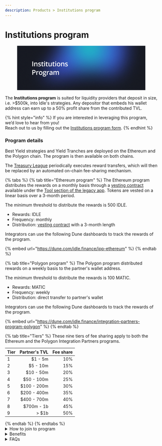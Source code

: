 ```yaml
---
description: Products > Institutions program
---
```


# Institutions program

<figure><img src="../../.gitbook/assets/Institutional.png" alt=""><figcaption></figcaption></figure>

The **Institutions program** is suited for liquidity providers that deposit in size, i.e. >$500k, into Idle's strategies. Any depositor that embeds his wallet address can earn up to a 50% profit share from the contributed TVL.

{% hint style="info" %}
If you are interested in leveraging this program, we’d love to hear from you! \
Reach out to us by filling out the [Institutions program form](https://idlefinance.typeform.com/to/Bumd4UjV).
{% endhint %}

### Program details

Best Yield strategies and Yield Tranches are deployed on the Ethereum and the Polygon chain. The program is then available on both chains.&#x20;

The [Treasury League](../../governance/idle-dao/idle-leagues/treasury-league.md) periodically executes reward transfers, which will then be replaced by an automated on-chain fee-sharing mechanism.

{% tabs %}
{% tab title="Ethereum program" %}
The Ethereum program distributes the rewards on a monthly basis through a [vesting contract](https://legacy.idle.finance/#/tools/b2b-vesting-contract) available under the [Tool section of the legacy app](https://legacy.idle.finance/#/tools/b2b-vesting-contract). Tokens are vested on a linear basis over a 3-month period.&#x20;

The minimum threshold to distribute the rewards is 500 IDLE.

* Rewards: IDLE
* Frequency: monthly
* Distribution: [vesting contract](https://legacy.idle.finance/#/tools/b2b-vesting-contract) with a 3-month length

Integrators can use the following Dune dashboards to track the rewards of the program.

{% embed url="https://dune.com/idle.finance/ipp-ethereum" %}
{% endtab %}

{% tab title="Polygon program" %}
The Polygon program distributed rewards on a weekly basis to the partner's wallet address.

The minimum threshold to distribute the rewards is 100 MATIC.

* Rewards: MATIC
* Frequency: weekly
* Distribution: direct transfer to partner's wallet

Integrators can use the following Dune dashboards to track the rewards of the program.

{% embed url="https://dune.com/idle.finance/integration-partners-program-polygon" %}
{% endtab %}

{% tab title="Tiers" %}
These nine tiers of fee sharing apply to both the Ethereum and the Polygon Integration Partners programs.

<table><thead><tr><th data-type="number">Tier</th><th align="right">Partner's TVL</th><th align="right">Fee share</th></tr></thead><tbody><tr><td>1</td><td align="right">$1 - 5m</td><td align="right">10%</td></tr><tr><td>2</td><td align="right">$5 - 10m</td><td align="right">15%</td></tr><tr><td>3</td><td align="right">$10 - 50m</td><td align="right">20%</td></tr><tr><td>4</td><td align="right">$50 - 100m</td><td align="right">25%</td></tr><tr><td>5</td><td align="right">$100 - 200m</td><td align="right">30%</td></tr><tr><td>6</td><td align="right">$200 - 400m</td><td align="right">35%</td></tr><tr><td>7</td><td align="right">$400 - 700m</td><td align="right">40%</td></tr><tr><td>8</td><td align="right">$700m - 1b</td><td align="right">45%</td></tr><tr><td>9</td><td align="right">> $1b</td><td align="right">50%</td></tr></tbody></table>
{% endtab %}
{% endtabs %}

<details>

<summary>How to join to program</summary>

#### **Best Yield**

Please append your address in the Idle's pool URL as a referral during the deposit process `?_referral=ADDRESS` or use the function [`mintIdleToken`](../../developers/best-yield/methods/mintidletoken.md) adding as a `_referral` your address.&#x20;

_Example_ `app.idle.finance/#/earn/protected-yield/0x3eb6318b8d9f362a0e1d99f6032edb1c4c602500?_referral=ADDRESS`

#### **Yield Tranches**

Please append your address in the Idle's pool URL as a referral during the deposit process `?_referral=ADDRESS`  or use the functions [`depositAARef`](../../developers/perpetual-yield-tranches/methods/depositaaref.md), [`depositBBRef`](../../developers/perpetual-yield-tranches/methods/depositbbref.md) depending on your interest in depositing into the Senior (AA) or the Junior (BB) side.&#x20;

_Example_ `app.idle.finance/#/earn/protected-yield/0x3eb6318b8d9f362a0e1d99f6032edb1c4c602500?_referral=ADDRESS`

The Developers chapter under the [Best Yield](../../developers/best-yield/) and the [Yield Tranches](../../developers/perpetual-yield-tranches/) sections provides more technical and detailed information regarding the strategies.

</details>

<details>

<summary>Benefits</summary>

Idle is a battle-tested protocol since 2019 with a strong focus on protocol safety and the continuous development of its products suite.

* Overperforming yields for a suite of assets
* High-security standards

</details>

<details>

<summary>FAQs</summary>

* **How do I earn fees?**\
  Include your wallet address as part of the deposit transaction data. More information regarding the input parameters of the deposit method can be found in the BY and YTs methods sections in the [Developers](broken-reference) chapter.
* **When do you share fees?**\
  Leagues process the IDLE distribution towards the vesting contracts on a monthly basis on Ethereum. The MATIC distribution on Polygon is done on a weekly basis.
* **Should I claim the tokens?**\
  The Ethereum fees should be claimed in the [vesting contract](https://legacy.idle.finance/#/tools/b2b-vesting-contract). The Polygon fees instead are sent to the referral address attached to deposits, no need to claim it.
* **Do I lose the rewards if I do not reach the minimum threshold?**\
  Accrued fees that do not reach the minimum threshold are recorded in Dune's dashboards. Once rewards reach the distribution threshold, the fee-sharing payments are executed.
* **How is the fee sharing calculated?**\
  Let's see a practical example: For the first 30 days the Partner's TVL deposited is $90m, enabling him to receive a 20% fee-share. Ten days after the first sharing event, its TVL is worth $200m and holds the same value for the remaining 20 days of the second month. The time-weighted TVL for this 30-day timeframe would then be worth $163M, letting him access Tier 2.&#x20;

</details>

